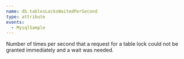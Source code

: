 ```yaml
---
name: db.tablesLocksWaitedPerSecond
type: attribute
events:
  - MysqlSample
---
```


Number of times per second that a request for a table lock could not be granted immediately and a wait was needed.